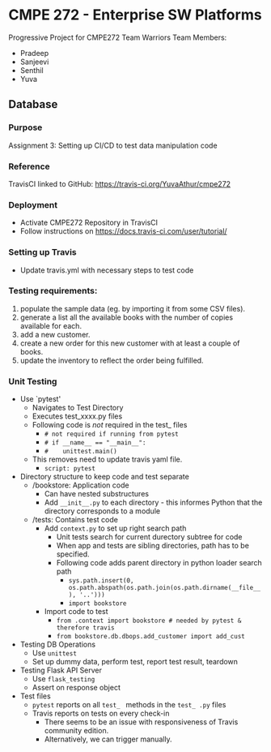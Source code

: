 # CMPE 272 - Enterprise SW Platforms
Progressive Project for CMPE272 
Team Warriors 
Team Members:
* Pradeep 
* Sanjeevi
* Senthil
* Yuva

## Database 
### Purpose 
Assignment 3: Setting up CI/CD to test data manipulation code


### Reference
TravisCI linked to GitHub: https://travis-ci.org/YuvaAthur/cmpe272 



### Deployment
* Activate CMPE272 Repository in TravisCI
* Follow instructions on https://docs.travis-ci.com/user/tutorial/ 

### Setting up Travis
* Update travis.yml with necessary steps to test code


### Testing requirements:
1. populate the sample data (eg. by importing it from some CSV files).
2. generate a list all the available books with the number of copies available for each.
3. add a new customer.
4. create a new order for this new customer with at least a couple of books.
5. update the inventory to reflect the order being fulfilled.

### Unit Testing 
* Use `pytest' 
    * Navigates to Test Directory
    * Executes test_xxxx.py files
    * Following code is *not* required in the test_ files
        * `# not required if running from pytest`	 
        * `# if __name__ == "__main__":`
        * `#    unittest.main()`
    * This removes need to update travis yaml file.
        * `script: pytest`
* Directory structure to keep code and test separate
    * /bookstore: Application code
        * Can have nested substructures
        * Add `__init__.py` to each directory - this informes Python that the directory corresponds to a module
    * /tests: Contains test code
        * Add `context.py` to set up right search path
            * Unit tests search for current durectory subtree for code
            * When app and tests are sibling directories, path has to be specified.
            * Following code adds parent directory in python loader search path
                * `sys.path.insert(0, os.path.abspath(os.path.join(os.path.dirname(__file__), '..')))`
                * `import bookstore`
        * Import code to test
            * `from .context import bookstore # needed by pytest & therefore travis`
            * `from bookstore.db.dbops.add_customer import add_cust`
* Testing DB Operations
    * Use `unittest` 
    * Set up dummy data, perform test, report test result, teardown
* Testing Flask API Server 
    * Use `flask_testing`
    * Assert on response object
* Test files
    * `pytest` reports on all `test_ ` methods in the `test_ .py` files
    * Travis reports on tests on every check-in
        * There seems to be an issue with responsiveness of Travis community edition.
        * Alternatively, we can trigger manually. 
        



